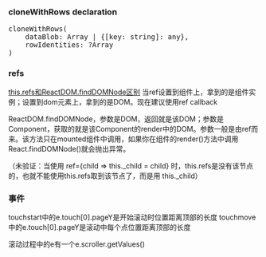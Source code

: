 ### cloneWithRows declaration
<pre>
cloneWithRows(
    dataBlob: Array<any> | {[key: string]: any},
    rowIdentities: ?Array<string>
)
</pre>

### refs
[this.refs和ReactDOM.findDOMNode区别](https://segmentfault.com/q/1010000006198939/a-1020000006201898)
当ref设置到组件上，拿到的是组件实例；设置到dom元素上，拿到的是DOM。现在建议使用ref callback

ReactDOM.findDOMNode，参数是DOM，返回就是该DOM；参数是Component，获取的就是该Component的render中的DOM。参数一般是由ref而来。该方法只在mounted组件中调用，如果你在组件的render()方法中调用React.findDOMNode()就会抛出异常。

（未验证：当使用 ref={child => this._child = child} 时，this.refs是没有该节点的，也就不能使用this.refs取到该节点了，而是用 this._child）

### 事件
touchstart中的e.touch[0].pageY是开始滚动时位置距离顶部的长度
touchmove中的e.touch[0].pageY是滚动中每个点位置距离顶部的长度

滚动过程中的e有一个e.scroller.getValues()